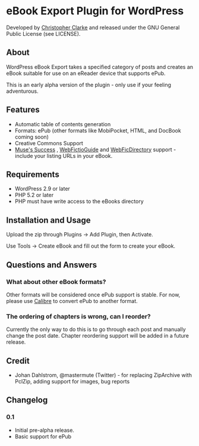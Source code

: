 # eBook Export Plugin for WordPress
Developed by [Christopher Clarke](http://www.cclarke.me) and released under the GNU General Public License (see LICENSE).

## About

WordPress eBook Export takes a specified category of posts and creates an eBook suitable for use on an eReader device that supports ePub.

This is an early alpha version of the plugin - only use if your feeling adventurous.

## Features

* Automatic table of contents generation
* Formats: ePub (other formats like MobiPocket, HTML, and DocBook coming soon)
* Creative Commons Support
* [Muse's Success](http://muses-success.info) , [WebFictioGuide](http://webfictionguide.com/) and [WebFicDirectory](hhttp://www.tonyamoore.com/web-fic-directory/) support - include your listing URLs in your eBook.

## Requirements

* WordPress 2.9 or later
* PHP 5.2 or later
* PHP must have write access to the eBooks directory

## Installation and Usage

Upload the zip through Plugins -> Add Plugin, then Activate.

Use Tools -> Create eBook and fill out the form to create your eBook.

## Questions and Answers

### What about other eBook formats?

Other formats will be considered once ePub support is stable. For now, please use [Calibre](http://calibre-ebook.com/) to convert ePub to another format.

### The ordering of chapters is wrong, can I reorder?

Currently the only way to do this is to go through each post and manually change the post date. Chapter reordering support will be added in a future release.

## Credit

* Johan Dahlstrom, @mastermute (Twitter) - for replacing ZipArchive with PclZip, adding support for images, bug reports

## Changelog

### 0.1

* Initial pre-alpha release.
* Basic support for ePub